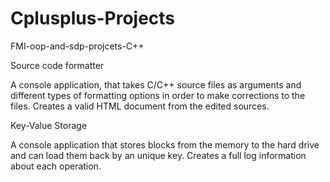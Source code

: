 # Cplusplus-Projects
FMI-oop-and-sdp-projcets-C++

Source code formatter

A console application, that takes C/C++ source files as arguments and different types of formatting options
in order to make corrections to the files.
Creates a valid HTML document from the edited sources.


Key-Value Storage 

A console application that stores blocks from the memory to the hard drive and can load them back by an unique key.
Creates a full log information about each operation.
